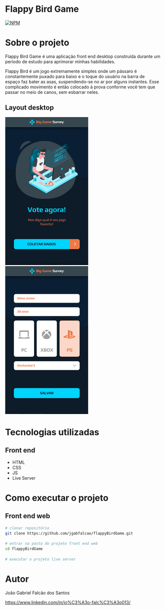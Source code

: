 # Flappy Bird Game
[![NPM](https://img.shields.io/npm/l/react)](https://github.com/devsuperior/sds1-wmazoni/blob/master/LICENSE) 

# Sobre o projeto 

Flappy Bird Game é uma aplicação front end desktop construída durante um período de estudo para aprimorar minhas habilidades.

Flappy Bird é um jogo extremamente simples onde um pássaro é constantemente puxado para baixo e o toque do usuário na barra de espaço faz bater as asas, suspendendo-se no ar por alguns instantes. Esse complicado movimento é então colocado à prova conforme você tem que passar no meio de canos, sem esbarrar neles.

## Layout desktop
![Mobile 1](https://github.com/acenelio/assets/raw/main/sds1/mobile1.png) ![Mobile 2](https://github.com/acenelio/assets/raw/main/sds1/mobile2.png)

# Tecnologias utilizadas
## Front end
- HTML
- CSS 
- JS 
- Live Server

# Como executar o projeto

## Front end web

```bash
# clonar repositório
git clone https://github.com/jgabfalcao/flappyBirdGame.git

# entrar na pasta do projeto front end web
cd flappyBirdGame

# executar o projeto live server

```

# Autor

João Gabriel Falcão dos Santos

https://www.linkedin.com/in/jo%C3%A3o-falc%C3%A3o013/
